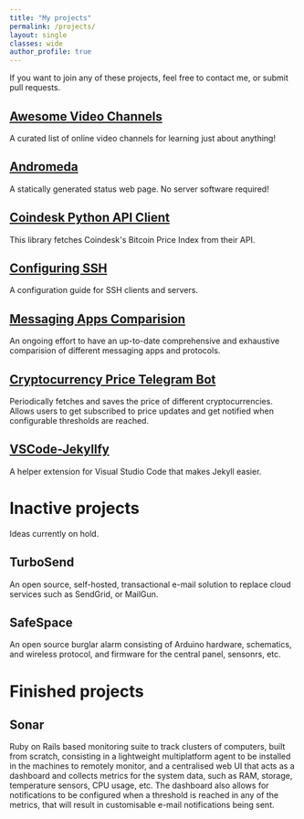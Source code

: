 ```yaml
---
title: "My projects"
permalink: /projects/
layout: single
classes: wide
author_profile: true
---
```


If you want to join any of these projects, feel free to contact me, or submit pull requests.

## [Awesome Video Channels](https://github.com/L1Cafe/Awesome-Video-Channels)

A curated list of online video channels for learning just about anything!

## [Andromeda](https://github.com/Kydara/Andromeda)

A statically generated status web page. No server software required!

## [Coindesk Python API Client](https://github.com/L1Cafe/Coindesk-Python-API-client)

This library fetches Coindesk's Bitcoin Price Index from their API.

## [Configuring SSH](https://github.com/L1Cafe/Configuring-SSH)

A configuration guide for SSH clients and servers.

## [Messaging Apps Comparision](https://github.com/L1Cafe/Messaging-Apps-Comparision)

An ongoing effort to have an up-to-date comprehensive and exhaustive comparision of different messaging apps and protocols.

## [Cryptocurrency Price Telegram Bot](https://github.com/L1Cafe/cryptocurrency-price-telegram-bot)

Periodically fetches and saves the price of different cryptocurrencies. Allows users to get subscribed to price updates and get notified when configurable thresholds are reached.

## [VSCode-Jekyllfy](https://github.com/L1Cafe/VSCode-Jekyllfy)

A helper extension for Visual Studio Code that makes Jekyll easier.

# Inactive projects

Ideas currently on hold.

## TurboSend

An open source, self-hosted, transactional e-mail solution to replace cloud
services such as SendGrid, or MailGun.

## SafeSpace

An open source burglar alarm consisting of Arduino hardware, schematics, and
wireless protocol, and firmware for the central panel, sensonrs, etc.

# Finished projects

## Sonar

Ruby on Rails based monitoring suite to track clusters of computers, built from scratch, consisting in a lightweight multiplatform agent to be installed in the machines to remotely monitor, and a centralised web UI that acts as a dashboard and collects metrics for the system data, such as RAM, storage, temperature sensors, CPU usage, etc. The dashboard also allows for notifications to be configured when a threshold is reached in any of the metrics, that will result in customisable e-mail notifications being sent.
